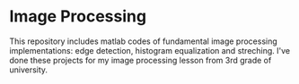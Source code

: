 # Image Processing
 This repository includes matlab codes of fundamental image processing implementations: edge detection, histogram equalization and streching. I've done these projects for my image processing lesson from 3rd grade of university.
